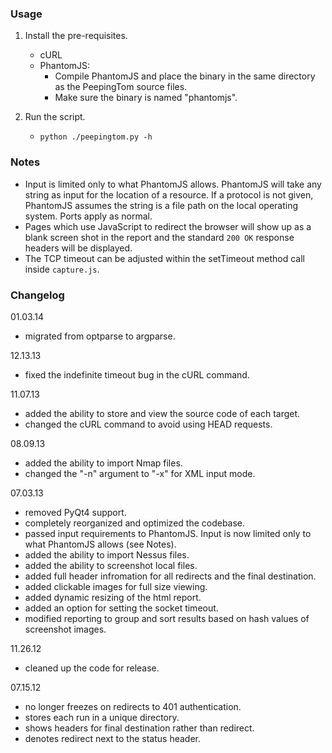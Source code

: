 ### Usage

1. Install the pre-requisites.

    - cURL
    - PhantomJS:
        - Compile PhantomJS and place the binary in the same directory as the PeepingTom source files.
        - Make sure the binary is named "phantomjs".

2. Run the script.

    - `python ./peepingtom.py -h`

### Notes

- Input is limited only to what PhantomJS allows. PhantomJS will take any string as input for the location of a resource. If a protocol is not given, PhantomJS assumes the string is a file path on the local operating system. Ports apply as normal.
- Pages which use JavaScript to redirect the browser will show up as a blank screen shot in the report and the standard `200 OK` response headers will be displayed.
- The TCP timeout can be adjusted within the setTimeout method call inside `capture.js`.

### Changelog

01.03.14

- migrated from optparse to argparse.

12.13.13

- fixed the indefinite timeout bug in the cURL command.

11.07.13

- added the ability to store and view the source code of each target.
- changed the cURL command to avoid using HEAD requests.

08.09.13

- added the ability to import Nmap files.
- changed the "-n" argument to "-x" for XML input mode.

07.03.13

- removed PyQt4 support.
- completely reorganized and optimized the codebase.
- passed input requirements to PhantomJS. Input is now limited only to what PhantomJS allows (see Notes).
- added the ability to import Nessus files.
- added the ability to screenshot local files.
- added full header infromation for all redirects and the final destination.
- added clickable images for full size viewing.
- added dynamic resizing of the html report.
- added an option for setting the socket timeout.
- modified reporting to group and sort results based on hash values of screenshot images.

11.26.12

- cleaned up the code for release.

07.15.12

- no longer freezes on redirects to 401 authentication.
- stores each run in a unique directory.
- shows headers for final destination rather than redirect.
- denotes redirect next to the status header.
